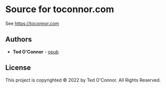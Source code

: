 # Source for toconnor.com

See <https://toconnor.com>

## Authors

* **Ted O'Connor** - [opub](https://github.com/opub)

## License

This project is copyrighted © 2022 by Ted O'Connor. All Rights Reserved.
